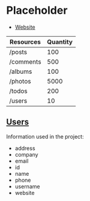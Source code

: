 # Placeholder

- [Website ](https://jsonplaceholder.typicode.com/)

| Resources | Quantity |
| --------- | -------- |
| /posts    | 100      |
| /comments | 500      |
| /albums   | 100      |
| /photos   | 5000     |
| /todos    | 200      |
| /users    | 10       |

## [Users](/api/placeholder/users/)

Information used in the project:

- address
- company
- email
- id
- name
- phone
- username
- website
